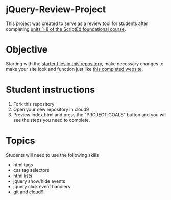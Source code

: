 # jQuery-Review-Project

This project was created to serve as a review tool for students after completing [units 1-8 of the ScriptEd foundational course](https://github.com/ScriptEdcurriculum/curriculum2016/tree/master/year1). 

# Objective
Starting with the [starter files in this repository](https://cdn.rawgit.com/ogoog/jQuery-Review-Project/master/index.html), make necessary changes to make your site look and function just like [this completed website](https://cdn.rawgit.com/ogoog/hsfi-dec21-project/1.2/index.html).

# Student instructions
1. Fork this repository
2. Open your new repository in cloud9
3. Preview index.html and press the "PROJECT GOALS" button and you will see the steps you need to complete.

# Topics
Students will need to use the following skills
* html tags
* css tag selectors
* html lists
* jquery show/hide events
* jquery click event handlers
* git and cloud9
